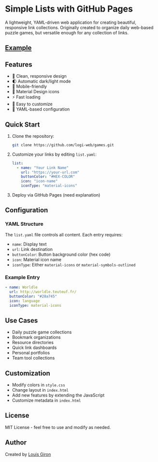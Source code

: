 # Simple Lists with GitHub Pages

A lightweight, YAML-driven web application for creating beautiful, responsive link collections. Originally created to organize daily web-based puzzle games, but versatile enough for any collection of links.

## [Example](https://logi-web.github.io/games/)

## Features
- 🎨 Clean, responsive design
- 🌓 Automatic dark/light mode
- 📱 Mobile-friendly
- 🎯 Material Design icons
- ⚡ Fast loading
- 🔧 Easy to customize
- 📝 YAML-based configuration

## Quick Start
1. Clone the repository:
   ```bash
   git clone https://github.com/logi-web/games.git
   ```

2. Customize your links by editing `list.yaml`:
   ```yaml
   list:
     - name: "Your Link Name"
       url: "https://your-url.com"
       buttonColor: "#HEX-COLOR"
       icon: "icon-name"
       iconType: "material-icons"
   ```

3. Deploy via GitHub Pages (need explanation)

## Configuration

### YAML Structure
The `list.yaml` file controls all content. Each entry requires:
- `name`: Display text
- `url`: Link destination
- `buttonColor`: Button background color (hex code)
- `icon`: Material icon name
- `iconType`: Either `material-icons` or `material-symbols-outlined`

### Example Entry
```yaml
- name: Worldle
  url: http://worldle.teuteuf.fr/
  buttonColor: "#28a745"
  icon: language
  iconType: material-icons
```

## Use Cases
- Daily puzzle game collections
- Bookmark organizations
- Resource directories
- Quick link dashboards
- Personal portfolios
- Team tool collections

## Customization
- Modify colors in `style.css`
- Change layout in `index.html`
- Add new features by extending the JavaScript
- Customize metadata in `index.html`

## License
MIT License - feel free to use and modify as needed.

## Author
Created by [Louis Giron](https://github.com/logi-web)
